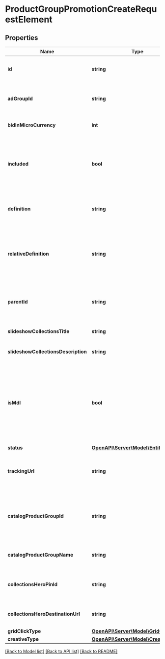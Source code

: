 # ProductGroupPromotionCreateRequestElement

## Properties
Name | Type | Description | Notes
------------ | ------------- | ------------- | -------------
**id** | **string** | ID of the product group promotion. | [optional] 
**adGroupId** | **string** | ID of the ad group the product group belongs to. | [optional] 
**bidInMicroCurrency** | **int** | The bid in micro currency. | [optional] 
**included** | **bool** | True if the group is BIDDABLE, false if it should be EXCLUDED from serving ads. | [optional] 
**definition** | **string** | The full product group definition path | [optional] 
**relativeDefinition** | **string** | The definition of the product group, relative to its parent - an attribute name/value pair | [optional] 
**parentId** | **string** | The parent Product Group ID of this Product Group | [optional] 
**slideshowCollectionsTitle** | **string** | Slideshow Collections Title | [optional] 
**slideshowCollectionsDescription** | **string** | Slideshow Collections Description | [optional] 
**isMdl** | **bool** | If set to true products promoted in this product group will use the Mobile Deep Link specified in your catalog | [optional] 
**status** | [**OpenAPI\Server\Model\EntityStatus**](EntityStatus.md) |  | [optional] 
**trackingUrl** | **string** | Tracking template for proudct group promotions. 4000 limit | [optional] 
**catalogProductGroupId** | **string** | ID of the catalogs product group that this product group promotion references | [optional] 
**catalogProductGroupName** | **string** | Catalogs product group name | [optional] 
**collectionsHeroPinId** | **string** | Hero Pin ID if this PG is promoted as a Collection | [optional] 
**collectionsHeroDestinationUrl** | **string** | Collections Hero Destination Url | [optional] 
**gridClickType** | [**OpenAPI\Server\Model\GridClickType**](GridClickType.md) |  | [optional] 
**creativeType** | [**OpenAPI\Server\Model\CreativeType**](CreativeType.md) |  | [optional] 

[[Back to Model list]](../README.md#documentation-for-models) [[Back to API list]](../README.md#documentation-for-api-endpoints) [[Back to README]](../README.md)


